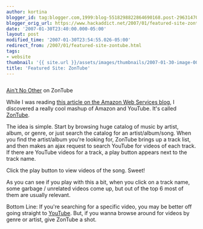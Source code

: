 ```yaml
---
author: kortina
blogger_id: tag:blogger.com,1999:blog-5518298822864690168.post-296314702327132681
blogger_orig_url: https://www.hackaddict.net/2007/01/featured-site-zontube.html
date: '2007-01-30T23:40:00.000-05:00'
layout: post
modified_time: '2007-01-30T23:54:55.026-05:00'
redirect_from: /2007/01/featured-site-zontube.html
tags:
- website
thumbnail: '{{ site.url }}/assets/images/thumbnails/2007-01-30-image-0000.png'
title: 'Featured Site: ZonTube'
---
```


<img alt="" border="0" id="BLOGGER_PHOTO_ID_5026052651339855202" src="{{ site.url }}/assets/images/posts/2007-01-30-image-0000.png" style=" "/>

<a href="http://pulpsite.net/zontube/asin/B000G759LW">Ain't No Other</a> on ZonTube



While I was reading <a href="http://aws.typepad.com/aws/2007/01/catching_up.html">this article on the Amazon Web Services blog</a>, I discovered a really cool mashup of Amazon and YouTube.  It's called <a href="http://pulpsite.net/zontube/">ZonTube</a>.



The idea is simple.  Start by browsing huge catalog of music by artist, album, or genre, or just search the catalog for an artist/album/song.  When you find the artist/album you're looking for, ZonTube brings up a track list, and then makes an ajax request to search YouTube for videos of each track.  If there are YouTube videos for a track, a play button appears next to the track name.



Click the play button to view videos of the song.  Sweet!



As you can see if you play with this a bit, when you click on a track name, some garbage / unrelated videos come up, but out of the top 6 most of them are usually relevant.



Bottom Line:  If you're searching for a specific video, you may be better off going straight to <a href="http://youtube.com/">YouTube</a>.  But, if you wanna browse around for videos by genre or artist, give ZonTube a shot.